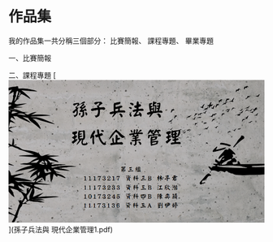 # 作品集
我的作品集一共分稱三個部分：&nbsp;比賽簡報、&nbsp;課程專題、&nbsp;畢業專題

一、比賽簡報

二、課程專題
[![社群網路分析](社群網路.png)](孫子兵法與 現代企業管理1.pdf)
